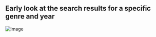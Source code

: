 ## Early look at the search results for a specific genre and year 
![image](https://github.com/kolibriof/smart_movie_search/assets/122736279/3171fec1-3b4b-45c3-ab3d-c7515cbfd218)
